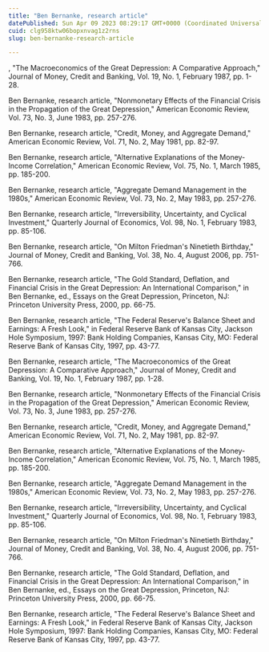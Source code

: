 ```yaml
---
title: "Ben Bernanke, research article"
datePublished: Sun Apr 09 2023 08:29:17 GMT+0000 (Coordinated Universal Time)
cuid: clg958ktw06bopxnvag1z2rns
slug: ben-bernanke-research-article

---
```


, "The Macroeconomics of the Great Depression: A Comparative Approach," Journal of Money, Credit and Banking, Vol. 19, No. 1, February 1987, pp. 1-28.

Ben Bernanke, research article, "Nonmonetary Effects of the Financial Crisis in the Propagation of the Great Depression," American Economic Review, Vol. 73, No. 3, June 1983, pp. 257-276.

Ben Bernanke, research article, "Credit, Money, and Aggregate Demand," American Economic Review, Vol. 71, No. 2, May 1981, pp. 82-97.

Ben Bernanke, research article, "Alternative Explanations of the Money-Income Correlation," American Economic Review, Vol. 75, No. 1, March 1985, pp. 185-200.

Ben Bernanke, research article, "Aggregate Demand Management in the 1980s," American Economic Review, Vol. 73, No. 2, May 1983, pp. 257-276.

Ben Bernanke, research article, "Irreversibility, Uncertainty, and Cyclical Investment," Quarterly Journal of Economics, Vol. 98, No. 1, February 1983, pp. 85-106.

Ben Bernanke, research article, "On Milton Friedman's Ninetieth Birthday," Journal of Money, Credit and Banking, Vol. 38, No. 4, August 2006, pp. 751-766.

Ben Bernanke, research article, "The Gold Standard, Deflation, and Financial Crisis in the Great Depression: An International Comparison," in Ben Bernanke, ed., Essays on the Great Depression, Princeton, NJ: Princeton University Press, 2000, pp. 66-75.

Ben Bernanke, research article, "The Federal Reserve's Balance Sheet and Earnings: A Fresh Look," in Federal Reserve Bank of Kansas City, Jackson Hole Symposium, 1997: Bank Holding Companies, Kansas City, MO: Federal Reserve Bank of Kansas City, 1997, pp. 43-77.

Ben Bernanke, research article, "The Macroeconomics of the Great Depression: A Comparative Approach," Journal of Money, Credit and Banking, Vol. 19, No. 1, February 1987, pp. 1-28.

Ben Bernanke, research article, "Nonmonetary Effects of the Financial Crisis in the Propagation of the Great Depression," American Economic Review, Vol. 73, No. 3, June 1983, pp. 257-276.

Ben Bernanke, research article, "Credit, Money, and Aggregate Demand," American Economic Review, Vol. 71, No. 2, May 1981, pp. 82-97.

Ben Bernanke, research article, "Alternative Explanations of the Money-Income Correlation," American Economic Review, Vol. 75, No. 1, March 1985, pp. 185-200.

Ben Bernanke, research article, "Aggregate Demand Management in the 1980s," American Economic Review, Vol. 73, No. 2, May 1983, pp. 257-276.

Ben Bernanke, research article, "Irreversibility, Uncertainty, and Cyclical Investment," Quarterly Journal of Economics, Vol. 98, No. 1, February 1983, pp. 85-106.

Ben Bernanke, research article, "On Milton Friedman's Ninetieth Birthday," Journal of Money, Credit and Banking, Vol. 38, No. 4, August 2006, pp. 751-766.

Ben Bernanke, research article, "The Gold Standard, Deflation, and Financial Crisis in the Great Depression: An International Comparison," in Ben Bernanke, ed., Essays on the Great Depression, Princeton, NJ: Princeton University Press, 2000, pp. 66-75.

Ben Bernanke, research article, "The Federal Reserve's Balance Sheet and Earnings: A Fresh Look," in Federal Reserve Bank of Kansas City, Jackson Hole Symposium, 1997: Bank Holding Companies, Kansas City, MO: Federal Reserve Bank of Kansas City, 1997, pp. 43-77.